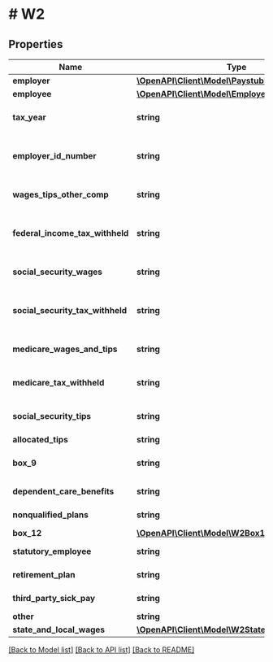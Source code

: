 # # W2

## Properties

Name | Type | Description | Notes
------------ | ------------- | ------------- | -------------
**employer** | [**\OpenAPI\Client\Model\PaystubEmployer**](PaystubEmployer.md) |  | [optional]
**employee** | [**\OpenAPI\Client\Model\Employee**](Employee.md) |  | [optional]
**tax_year** | **string** | The tax year of the W2 document. | [optional]
**employer_id_number** | **string** | An employee identification number or EIN. | [optional]
**wages_tips_other_comp** | **string** | Wages from tips and other compensation. | [optional]
**federal_income_tax_withheld** | **string** | Federal income tax withheld for the tax year. | [optional]
**social_security_wages** | **string** | Wages from social security. | [optional]
**social_security_tax_withheld** | **string** | Social security tax withheld for the tax year. | [optional]
**medicare_wages_and_tips** | **string** | Wages and tips from medicare. | [optional]
**medicare_tax_withheld** | **string** | Medicare tax withheld for the tax year. | [optional]
**social_security_tips** | **string** | Tips from social security. | [optional]
**allocated_tips** | **string** | Allocated tips. | [optional]
**box_9** | **string** | Contents from box 9 on the W2. | [optional]
**dependent_care_benefits** | **string** | Dependent care benefits. | [optional]
**nonqualified_plans** | **string** | Nonqualified plans. | [optional]
**box_12** | [**\OpenAPI\Client\Model\W2Box12[]**](W2Box12.md) |  | [optional]
**statutory_employee** | **string** | Statutory employee. | [optional]
**retirement_plan** | **string** | Retirement plan. | [optional]
**third_party_sick_pay** | **string** | Third party sick pay. | [optional]
**other** | **string** | Other. | [optional]
**state_and_local_wages** | [**\OpenAPI\Client\Model\W2StateAndLocalWages[]**](W2StateAndLocalWages.md) |  | [optional]

[[Back to Model list]](../../README.md#models) [[Back to API list]](../../README.md#endpoints) [[Back to README]](../../README.md)
